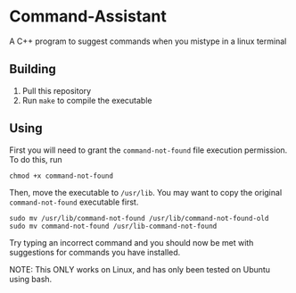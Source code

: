 # Command-Assistant
A C++ program to suggest commands when you mistype in a linux terminal

## Building

1) Pull this repository
2) Run `make` to compile the executable

## Using

First you will need to grant the `command-not-found` file execution permission. To do this, run

```
chmod +x command-not-found
```

Then, move the executable to `/usr/lib`. You may want to copy the original `command-not-found` executable first.

```
sudo mv /usr/lib/command-not-found /usr/lib/command-not-found-old
sudo mv command-not-found /usr/lib-command-not-found
```

Try typing an incorrect command and you should now be met with suggestions for commands you have installed.

NOTE: This ONLY works on Linux, and has only been tested on Ubuntu using bash.